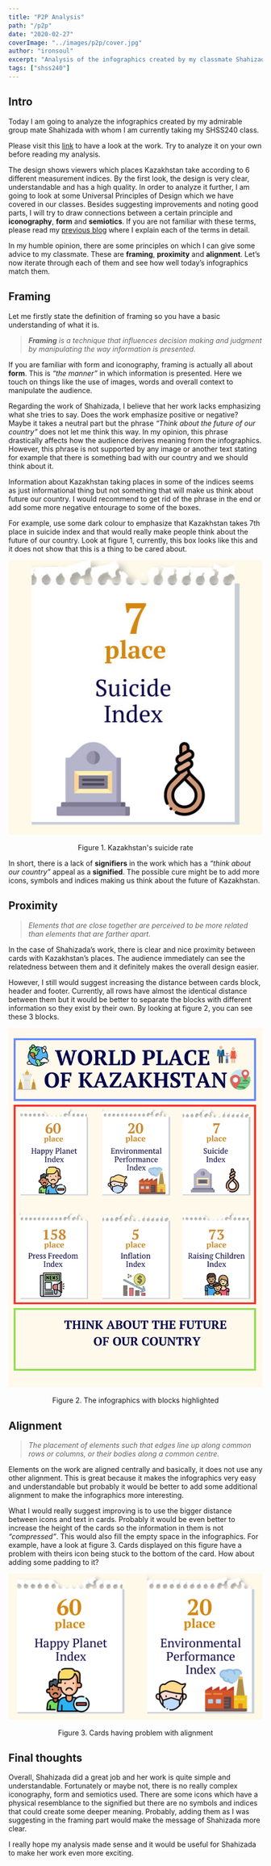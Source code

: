 ```yaml
---
title: "P2P Analysis"
path: "/p2p"
date: "2020-02-27"
coverImage: "../images/p2p/cover.jpg"
author: "ironsoul"
excerpt: "Analysis of the infographics created by my classmate Shahizada."
tags: ["shss240"]
---
```


## Intro

Today I am going to analyze the infographics created by my admirable group mate Shahizada with whom I am currently taking my SHSS240 class. 

Please visit this [link](https://www.ironsoul.me/p2p.pdf) to have a look at the work. Try to analyze it on your own before reading my analysis.

The design shows viewers which places Kazakhstan take according to 6 different measurement indices. By the first look, the design is very clear, understandable and has a high quality. In order to analyze it further, I am going to look at some Universal Principles of Design which we have covered in our classes. Besides suggesting improvements and noting good parts, I will try to draw connections between a certain principle and **iconography**, **form** and **semiotics**. If you are not familiar with these terms, please read my [previous blog](https://www.ironsoul.me/savage) where I explain each of the terms in detail.

In my humble opinion, there are some principles on which I can give some advice to my classmate. These are **framing**, **proximity** and **alignment**. Let’s now iterate through each of them and see how well today’s infographics match them.

## Framing

Let me firstly state the definition of framing so you have a basic understanding of what it is.

> _**Framing** is a technique that influences decision making and judgment by manipulating the way information is presented._

If you are familiar with form and iconography, framing is actually all about **form**. This is _“the manner”_ in which information is presented. Here we touch on things like the use of images, words and overall context to manipulate the audience.

Regarding the work of Shahizada, I believe that her work lacks emphasizing what she tries to say. Does the work emphasize positive or negative? Maybe it takes a neutral part but the phrase _“Think about the future of our country”_ does not let me think this way. In my opinion, this phrase drastically affects how the audience derives meaning from the infographics. However, this phrase is not supported by any image or another text stating for example that there is something bad with our country and we should think about it. 

Information about Kazakhstan taking places in some of the indices seems as just informational thing but not something that will make us think about future our country. I would recommend to get rid of the phrase in the end or add some more negative entourage to some of the boxes. 

For example, use some dark colour to emphasize that Kazakhstan takes 7th place in suicide index and that would really make people think about the future of our country. Look at figure 1, currently, this box looks like this and it does not show that this is a thing to be cared about.


![Figure 1](../images/p2p/fig2.jpg)

<center class="image-desc">
Figure 1. Kazakhstan's suicide rate
</center>

In short, there is a lack of **signifiers** in the work which has a _“think about our country”_ appeal as a **signified**. The possible cure might be to add more icons, symbols and indices making us think about the future of Kazakhstan.

## Proximity 

> _Elements that are close together are perceived to be more related than elements that are farther apart._

In the case of Shahizada’s work, there is clear and nice proximity between cards with Kazakhstan’s places. The audience immediately can see the relatedness between them and it definitely makes the overall design easier. 

However, I still would suggest increasing the distance between cards block, header and footer. Currently, all rows have almost the identical distance between them but it would be better to separate the blocks with different information so they exist by their own. By looking at figure 2, you can see these 3 blocks. 

![Figure 2](../images/p2p/fig3.png)

<center class="image-desc">
Figure 2. The infographics with blocks highlighted
</center>

## Alignment

> _The placement of elements such that edges line up along common rows or columns, or their bodies along a common centre._

Elements on the work are aligned centrally and basically, it does not use any other alignment. This is great because it makes the infographics very easy and understandable but probably it would be better to add some additional alignment to make the infographics more interesting.

What I would really suggest improving is to use the bigger distance between icons and text in cards. Probably it would be even better to increase the height of the cards so the information in them is not _“compressed”_. This would also fill the empty space in the infographics. For example, have a look at figure 3. Cards displayed on this figure have a problem with theirs icon being stuck to the bottom of the card. How about adding some padding to it?

![Figure 3](../images/p2p/fig4.jpg)

<center class="image-desc">
Figure 3. Cards having problem with alignment
</center>

## Final thoughts

Overall, Shahizada did a great job and her work is quite simple and understandable. Fortunately or maybe not, there is no really complex iconography, form and semiotics used. There are some icons which have a physical resemblance to the signified but there are no symbols and indices that could create some deeper meaning. Probably, adding them as I was suggesting in the framing part would make the message of Shahizada more clear.

I really hope my analysis made sense and it would be useful for Shahizada to make her work even more exciting.


